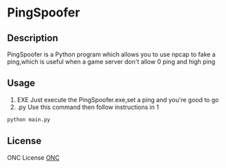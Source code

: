# PingSpoofer
## Description
PingSpoofer is a Python program which allows you to use npcap to fake a ping,which is useful when a game server don't allow 0 ping and high ping

## Usage
1. EXE
Just execute the PingSpoofer.exe,set a ping and you're good to go
2. .py
Use this command then follow instructions in 1
```python
python main.py
```

## License
ONC License [ONC](https://github.com/safe049/ONC)
